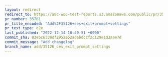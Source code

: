 ```yaml
---
layout: redirect
redirect_to: https://a8c-woo-test-reports.s3.amazonaws.com/public/pr/35761/e2e/index.html
pr_number: 35761
pr_title_encoded: "Add%2F35126+ces+exit+prompt+settings"
pr_test_type: e2e
last_published: "2022-12-14 10:49:51 +0000"
commit_sha: 83ebc6339df2952e52adabdccf2c129e1d3aae7d
commit_message: "Add changelog"
branch_name: add/35126_ces_exit_prompt_settings
---
```

